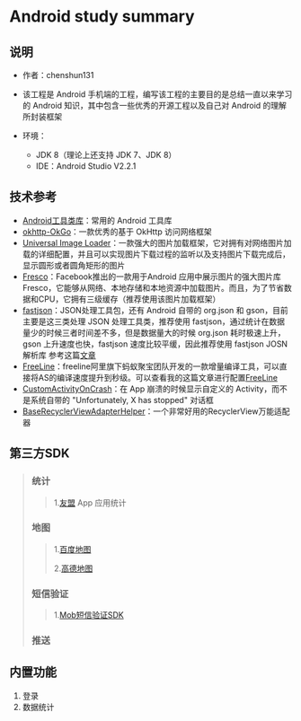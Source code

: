 # Android study summary
## 说明


- 作者：chenshun131
- 该工程是 Android 手机端的工程，编写该工程的主要目的是总结一直以来学习的 Android 知识，其中包含一些优秀的开源工程以及自己对 Android 的理解所封装框架


- 环境：
    - JDK 8（理论上还支持 JDK 7、JDK 8）
    - IDE：Android Studio V2.2.1


## 技术参考
* [Android工具类库](https://github.com/jingle1267/android-utils)：常用的 Android 工具库
* [okhttp-OkGo](https://github.com/jeasonlzy/okhttp-OkGo)：一款优秀的基于 OkHttp 访问网络框架
* [Universal Image Loader](https://github.com/nostra13/Android-Universal-Image-Loader)：一款强大的图片加载框架，它对拥有对网络图片加载的详细配置，并且可以实现图片下载过程的监听以及支持图片下载完成后，显示圆形或者圆角矩形的图片
* [Fresco](https://github.com/facebook/fresco)：Facebook推出的一款用于Android 应用中展示图片的强大图片库Fresco，它能够从网络、本地存储和本地资源中加载图片。而且，为了节省数据和CPU，它拥有三级缓存（推荐使用该图片加载框架）
* [fastjson](https://github.com/alibaba/fastjson)：JSON处理工具包，还有 Android 自带的 org.json 和 gson，目前主要是这三类处理 JSON 处理工具类，推荐使用 fastjson，通过统计在数据量少的时候三者时间差不多，但是数据量大的时候 org.json 耗时极速上升， gson 上升速度也快，fastjson 速度比较平缓，因此推荐使用 fastjson JOSN解析库 参考这篇[文章](http://blog.csdn.net/zml_2015/article/details/52165317)
* [FreeLine](https://github.com/alibaba/freeline)：freeline阿里旗下蚂蚁聚宝团队开发的一款增量编译工具，可以直接将AS的编译速度提升到秒级。可以查看我的这篇文章进行配置[FreeLine](http://blog.csdn.net/chenshun123/article/details/53453286)
* [CustomActivityOnCrash](https://github.com/Ereza/CustomActivityOnCrash)：在 App 崩溃的时候显示自定义的 Activity，而不是系统自带的 "Unfortunately, X has stopped" 对话框
* [BaseRecyclerViewAdapterHelper](https://github.com/CymChad/BaseRecyclerViewAdapterHelper)：一个非常好用的RecyclerView万能适配器


## 第三方SDK
> ### 统计
> > 1.[友盟](http://www.umeng.com/)
> > App 应用统计
>
> ### 地图
> > 1.[百度地图](http://lbsyun.baidu.com/)
> > 
> > 2.[高德地图](http://lbs.amap.com/)
> 
> ### 短信验证
> > 1.[Mob短信验证SDK](http://www.mob.com/)
> 
> ### 推送
> 


## 内置功能
1. 登录
2. 数据统计

